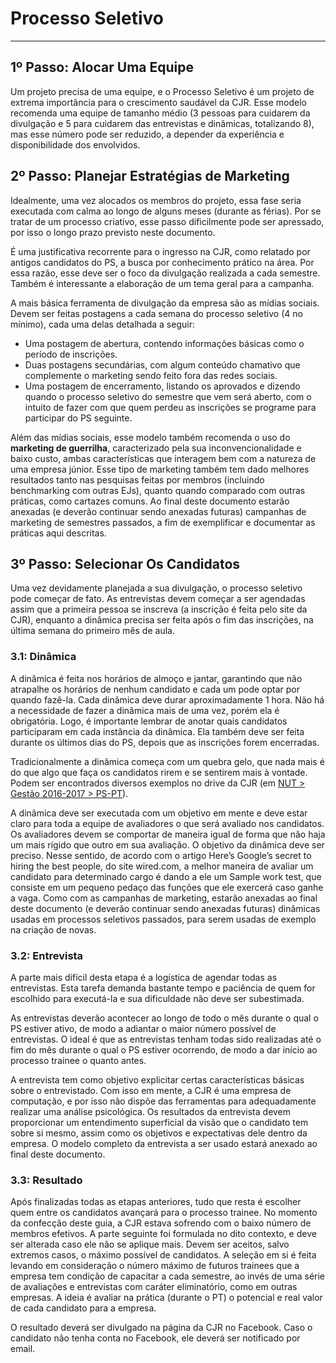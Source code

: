 # Processo Seletivo

---

## 1º Passo: Alocar Uma Equipe
Um projeto precisa de uma equipe, e o Processo Seletivo é um projeto de extrema importância para o crescimento saudável da CJR. Esse modelo recomenda uma equipe de tamanho médio (3 pessoas para cuidarem da divulgação e 5 para cuidarem das entrevistas e dinâmicas, totalizando 8), mas esse número pode ser reduzido, a depender da experiência e disponibilidade dos envolvidos.


## 2º Passo: Planejar Estratégias de Marketing
Idealmente, uma vez alocados os membros do projeto, essa fase seria executada com calma ao longo de alguns meses (durante as férias). Por se tratar de um processo criativo, esse passo dificilmente pode ser apressado, por isso o longo prazo previsto neste documento.

É uma justificativa recorrente para o ingresso na CJR, como relatado por antigos candidatos do PS, a busca por conhecimento prático na área. Por essa razão, esse deve ser o foco da divulgação realizada a cada semestre. Também é interessante a elaboração de um tema geral para a campanha.

A mais básica ferramenta de divulgação da empresa são as mídias sociais. Devem ser feitas postagens a cada semana do processo seletivo (4 no mínimo), cada uma delas detalhada a seguir:
  * Uma postagem de abertura, contendo informações básicas como o período de inscrições.
  * Duas postagens secundárias, com algum conteúdo chamativo que complemente o marketing sendo feito fora das redes sociais.
  * Uma postagem de encerramento, listando os aprovados e dizendo quando o processo seletivo do semestre que vem será aberto, com o intuito de fazer com que quem perdeu as inscrições se programe para participar do PS seguinte.

Além das mídias sociais, esse modelo também recomenda o uso do **marketing de guerrilha**, caracterizado pela sua inconvencionalidade e baixo custo, ambas características que interagem bem com a natureza de uma empresa júnior. Esse tipo de marketing também tem dado melhores resultados tanto nas pesquisas feitas por membros (incluindo benchmarking com outras EJs), quanto quando comparado com outras práticas, como cartazes comuns. Ao final deste documento estarão anexadas (e deverão continuar sendo anexadas futuras) campanhas de marketing de semestres passados, a fim de exemplificar e documentar as práticas aqui descritas.


## 3º Passo: Selecionar Os Candidatos
Uma vez devidamente planejada a sua divulgação, o processo seletivo pode começar de fato. As entrevistas devem começar a ser agendadas assim que a primeira pessoa se inscreva (a inscrição é feita pelo site da CJR), enquanto a dinâmica precisa ser feita após o fim das inscrições, na última semana do primeiro mês de aula.

### 3.1: Dinâmica
A dinâmica é feita nos horários de almoço e jantar, garantindo que não atrapalhe os horários de nenhum candidato e cada um pode optar por quando fazê-la. Cada dinâmica deve durar aproximadamente 1 hora. Não há a necessidade de fazer a dinâmica mais de uma vez, porém ela é obrigatória. Logo, é importante lembrar de anotar quais candidatos participaram em cada instância da dinâmica. Ela também deve ser feita durante os últimos dias do PS, depois que as inscrições forem encerradas.

Tradicionalmente a dinâmica começa com um quebra gelo, que nada mais é do que algo que faça os candidatos rirem e se sentirem mais à vontade. Podem ser encontrados diversos exemplos no drive da CJR (em [NUT > Gestão 2016-2017 > PS-PT](https://drive.google.com/drive/folders/0B5cTnCcq1VXLUWkxbGFWZmg4LVE)).

A dinâmica deve ser executada com um objetivo em mente e deve estar claro para toda a equipe de avaliadores o que será avaliado nos candidatos. Os avaliadores devem se comportar de maneira igual de forma que não haja um mais rígido que outro em sua avaliação. O objetivo da dinâmica deve ser preciso. Nesse sentido, de acordo com o artigo Here’s Google’s secret to hiring the best people, do site wired.com, a melhor maneira de avaliar um candidato para determinado cargo é dando a ele um Sample work test, que consiste em um pequeno pedaço das funções que ele exercerá caso ganhe a vaga. Como com as campanhas de marketing, estarão anexadas ao final deste documento (e deverão continuar sendo anexadas futuras) dinâmicas usadas em processos seletivos passados, para serem usadas de exemplo na criação de novas.

### 3.2: Entrevista
A parte mais difícil desta etapa é a logística de agendar todas as entrevistas. Esta tarefa demanda bastante tempo e paciência de quem for escolhido para executá-la e sua dificuldade não deve ser subestimada.


As entrevistas deverão acontecer ao longo de todo o mês durante o qual o PS estiver ativo, de modo a adiantar o maior número possível de entrevistas.  O ideal é que as entrevistas tenham todas sido realizadas até o fim do mês durante o qual o PS estiver ocorrendo, de modo a dar início ao processo trainee o quanto antes.

A entrevista tem como objetivo explicitar certas características básicas sobre o entrevistado. Com isso em mente, a CJR é uma empresa de computação, e por isso não dispõe das ferramentas para adequadamente realizar uma análise psicológica. Os resultados da entrevista devem proporcionar um entendimento superficial da visão que o candidato tem sobre si mesmo, assim como os objetivos e expectativas dele dentro da empresa. O modelo completo da entrevista a ser usado estará anexado ao final deste documento.

### 3.3: Resultado
Após finalizadas todas as etapas anteriores, tudo que resta é escolher quem entre os candidatos avançará para o processo trainee. No momento da confecção deste guia, a CJR estava sofrendo com o baixo número de membros efetivos. A parte seguinte foi formulada no dito contexto, e deve ser alterada caso ele não se aplique mais. Devem ser aceitos, salvo extremos casos, o máximo possível de candidatos. A seleção em si é feita levando em consideração o número máximo de futuros trainees que a empresa tem condição de capacitar a cada semestre, ao invés de uma série de avaliações e entrevistas com caráter eliminatório, como em outras empresas. A ideia é avaliar na prática (durante o PT) o potencial e real valor de cada candidato para a empresa.

O resultado deverá ser divulgado na página da CJR no Facebook. Caso o candidato não tenha conta no Facebook, ele deverá ser notificado por email.
